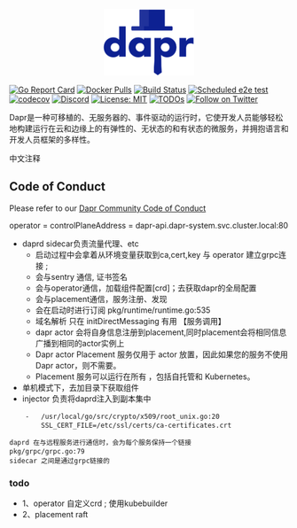 <div style="text-align: center"><img src="/img/dapr_logo.svg" height="120px">
 
</div>

[![Go Report Card](https://goreportcard.com/badge/github.com/dapr/dapr)](https://goreportcard.com/report/github.com/dapr/dapr)
[![Docker Pulls](https://img.shields.io/docker/pulls/daprio/daprd)](https://hub.docker.com/r/daprio/dapr)
[![Build Status](https://github.com/dapr/dapr/workflows/dapr/badge.svg?event=push&branch=master)](https://github.com/dapr/dapr/actions?workflow=dapr)
[![Scheduled e2e test](https://github.com/dapr/dapr/workflows/dapr-test/badge.svg?event=schedule)](https://github.com/dapr/dapr/actions?workflow=dapr-test)
[![codecov](https://codecov.io/gh/dapr/dapr/branch/master/graph/badge.svg)](https://codecov.io/gh/dapr/dapr)
[![Discord](https://img.shields.io/discord/778680217417809931)](https://discord.com/channels/778680217417809931/778680217417809934)
[![License: MIT](https://img.shields.io/badge/License-MIT-yellow.svg)](https://opensource.org/licenses/MIT)
[![TODOs](https://badgen.net/https/api.tickgit.com/badgen/github.com/dapr/dapr)](https://www.tickgit.com/browse?repo=github.com/dapr/dapr)
[![Follow on Twitter](https://img.shields.io/twitter/follow/daprdev.svg?style=social&logo=twitter)](https://twitter.com/intent/follow?screen_name=daprdev)

Dapr是一种可移植的、无服务器的、事件驱动的运行时，它使开发人员能够轻松地构建运行在云和边缘上的有弹性的、无状态的和有状态的微服务，并拥抱语言和开发人员框架的多样性。


中文注释

## Code of Conduct

Please refer to our [Dapr Community Code of Conduct](https://github.com/dapr/community/blob/master/CODE-OF-CONDUCT.md)

operator = controlPlaneAddress = dapr-api.dapr-system.svc.cluster.local:80


- daprd sidecar负责流量代理、etc
  - 启动过程中会拿着从环境变量获取到ca,cert,key 与 operator 建立grpc连接 ;
  - 会与sentry 通信, 证书签名
  - 会与operator通信，加载组件配置[crd]；去获取dapr的全局配置
  - 会与placement通信，服务注册、发现
  - 会在启动时进行订阅  pkg/runtime/runtime.go:535
  - 域名解析 只在 initDirectMessaging 有用 【服务调用】
  - dapr actor 会将自身信息注册到placement,同时placement会将相同信息广播到相同的actor实例上
  - Dapr actor Placement 服务仅用于 actor 放置，因此如果您的服务不使用 Dapr actor，则不需要。 
  - Placement 服务可以运行在所有 ，包括自托管和 Kubernetes。
- 单机模式下，去加目录下获取组件
- injector 负责将daprd注入到副本集中


``` 
    -   /usr/local/go/src/crypto/x509/root_unix.go:20
        SSL_CERT_FILE=/etc/ssl/certs/ca-certificates.crt
```

```
daprd 在与远程服务进行通信时，会为每个服务保持一个链接
pkg/grpc/grpc.go:79
sidecar 之间是通过grpc链接的
```

### todo
- 1、operator 自定义crd ; 使用kubebuilder
- 2、placement  raft